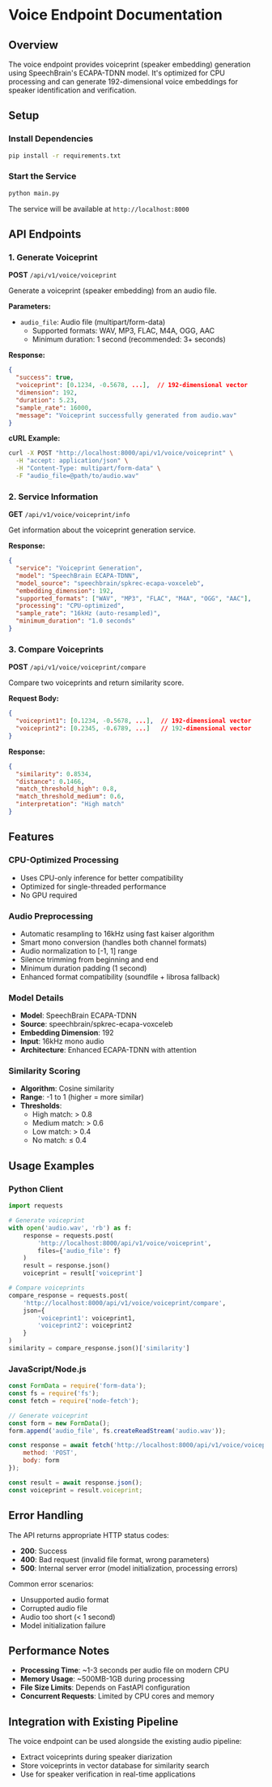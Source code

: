 # Voice Endpoint Documentation

## Overview
The voice endpoint provides voiceprint (speaker embedding) generation using SpeechBrain's ECAPA-TDNN model. It's optimized for CPU processing and can generate 192-dimensional voice embeddings for speaker identification and verification.

## Setup

### Install Dependencies
```bash
pip install -r requirements.txt
```

### Start the Service
```bash
python main.py
```

The service will be available at `http://localhost:8000`

## API Endpoints

### 1. Generate Voiceprint
**POST** `/api/v1/voice/voiceprint`

Generate a voiceprint (speaker embedding) from an audio file.

**Parameters:**
- `audio_file`: Audio file (multipart/form-data)
  - Supported formats: WAV, MP3, FLAC, M4A, OGG, AAC
  - Minimum duration: 1 second (recommended: 3+ seconds)

**Response:**
```json
{
  "success": true,
  "voiceprint": [0.1234, -0.5678, ...],  // 192-dimensional vector
  "dimension": 192,
  "duration": 5.23,
  "sample_rate": 16000,
  "message": "Voiceprint successfully generated from audio.wav"
}
```

**cURL Example:**
```bash
curl -X POST "http://localhost:8000/api/v1/voice/voiceprint" \
  -H "accept: application/json" \
  -H "Content-Type: multipart/form-data" \
  -F "audio_file=@path/to/audio.wav"
```

### 2. Service Information
**GET** `/api/v1/voice/voiceprint/info`

Get information about the voiceprint generation service.

**Response:**
```json
{
  "service": "Voiceprint Generation",
  "model": "SpeechBrain ECAPA-TDNN",
  "model_source": "speechbrain/spkrec-ecapa-voxceleb",
  "embedding_dimension": 192,
  "supported_formats": ["WAV", "MP3", "FLAC", "M4A", "OGG", "AAC"],
  "processing": "CPU-optimized",
  "sample_rate": "16kHz (auto-resampled)",
  "minimum_duration": "1.0 seconds"
}
```

### 3. Compare Voiceprints
**POST** `/api/v1/voice/voiceprint/compare`

Compare two voiceprints and return similarity score.

**Request Body:**
```json
{
  "voiceprint1": [0.1234, -0.5678, ...],  // 192-dimensional vector
  "voiceprint2": [0.2345, -0.6789, ...]   // 192-dimensional vector
}
```

**Response:**
```json
{
  "similarity": 0.8534,
  "distance": 0.1466,
  "match_threshold_high": 0.8,
  "match_threshold_medium": 0.6,
  "interpretation": "High match"
}
```

## Features

### CPU-Optimized Processing
- Uses CPU-only inference for better compatibility
- Optimized for single-threaded performance
- No GPU required

### Audio Preprocessing
- Automatic resampling to 16kHz using fast kaiser algorithm
- Smart mono conversion (handles both channel formats)
- Audio normalization to [-1, 1] range
- Silence trimming from beginning and end
- Minimum duration padding (1 second)
- Enhanced format compatibility (soundfile + librosa fallback)

### Model Details
- **Model**: SpeechBrain ECAPA-TDNN
- **Source**: speechbrain/spkrec-ecapa-voxceleb
- **Embedding Dimension**: 192
- **Input**: 16kHz mono audio
- **Architecture**: Enhanced ECAPA-TDNN with attention

### Similarity Scoring
- **Algorithm**: Cosine similarity
- **Range**: -1 to 1 (higher = more similar)
- **Thresholds**:
  - High match: > 0.8
  - Medium match: > 0.6
  - Low match: > 0.4
  - No match: ≤ 0.4

## Usage Examples

### Python Client
```python
import requests

# Generate voiceprint
with open('audio.wav', 'rb') as f:
    response = requests.post(
        'http://localhost:8000/api/v1/voice/voiceprint',
        files={'audio_file': f}
    )
    result = response.json()
    voiceprint = result['voiceprint']

# Compare voiceprints
compare_response = requests.post(
    'http://localhost:8000/api/v1/voice/voiceprint/compare',
    json={
        'voiceprint1': voiceprint1,
        'voiceprint2': voiceprint2
    }
)
similarity = compare_response.json()['similarity']
```

### JavaScript/Node.js
```javascript
const FormData = require('form-data');
const fs = require('fs');
const fetch = require('node-fetch');

// Generate voiceprint
const form = new FormData();
form.append('audio_file', fs.createReadStream('audio.wav'));

const response = await fetch('http://localhost:8000/api/v1/voice/voiceprint', {
    method: 'POST',
    body: form
});

const result = await response.json();
const voiceprint = result.voiceprint;
```

## Error Handling

The API returns appropriate HTTP status codes:
- **200**: Success
- **400**: Bad request (invalid file format, wrong parameters)
- **500**: Internal server error (model initialization, processing errors)

Common error scenarios:
- Unsupported audio format
- Corrupted audio file
- Audio too short (< 1 second)
- Model initialization failure

## Performance Notes

- **Processing Time**: ~1-3 seconds per audio file on modern CPU
- **Memory Usage**: ~500MB-1GB during processing
- **File Size Limits**: Depends on FastAPI configuration
- **Concurrent Requests**: Limited by CPU cores and memory

## Integration with Existing Pipeline

The voice endpoint can be used alongside the existing audio pipeline:
- Extract voiceprints during speaker diarization
- Store voiceprints in vector database for similarity search
- Use for speaker verification in real-time applications